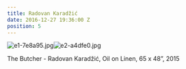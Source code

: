 ```yaml
---
title: Radovan Karadžić
date: 2016-12-27 19:36:00 Z
position: 5
---
```


![e1-7e8a95.jpg](/uploads/e1-7e8a95.jpg)![e2-a4dfe0.jpg](/uploads/e2-a4dfe0.jpg)

The Butcher - Radovan Karadžić, 
Oil on Linen,
65 x 48”,
2015
